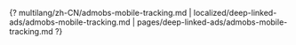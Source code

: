 {? multilang/zh-CN/admobs-mobile-tracking.md | localized/deep-linked-ads/admobs-mobile-tracking.md | pages/deep-linked-ads/admobs-mobile-tracking.md ?}
